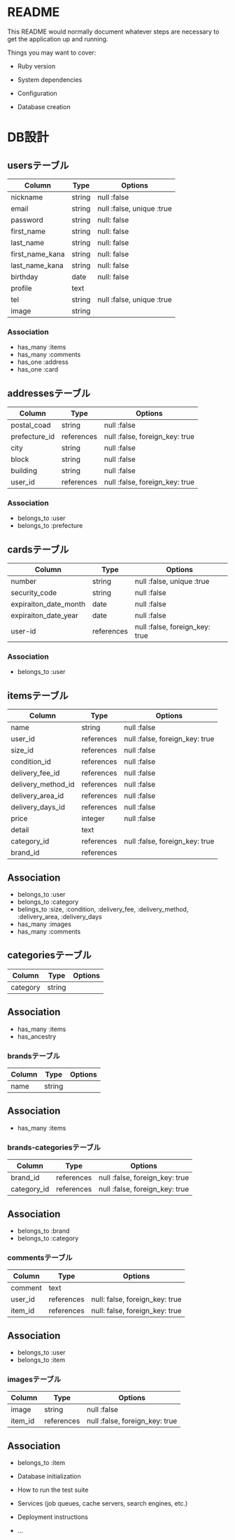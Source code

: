 # README

This README would normally document whatever steps are necessary to get the
application up and running.

Things you may want to cover:

* Ruby version

* System dependencies

* Configuration

* Database creation

# DB設計
## usersテーブル
|Column|Type|Options|
|------|----|-------|
|nickname|string|null :false|
|email|string|null :false, unique :true|
|password|string|null: false|
|first_name|string|null: false|
|last_name|string|null: false|
|first_name_kana|string|null: false|
|last_name_kana|string|null: false|
|birthday|date|null: false|
|profile|text||
|tel|string|null :false, unique :true|
|image|string||

### Association
- has_many :items
- has_many :comments
- has_one :address
- has_one :card

## addressesテーブル
|Column|Type|Options|
|------|----|-------|
|postal_coad|string|null :false|
|prefecture_id|references|null :false, foreign_key: true|
|city|string|null :false|
|block|string|null :false|
|building|string|null :false|
|user_id|references|null :false, foreign_key: true|

### Association
- belongs_to :user
- belongs_to :prefecture

## cardsテーブル
|Column|Type|Options|
|------|----|-------|
|number|string|null :false, unique :true|
|security_code|string|null :false|
|expiraiton_date_month|date|null :false|
|expiraiton_date_year|date|null :false|
|user-id|references|null :false, foreign_key: true|

### Association
- belongs_to :user

## itemsテーブル
|Column|Type|Options|
|------|----|-------|
|name|string|null :false|
|user_id|references|null :false, foreign_key: true|
|size_id|references|null :false|
|condition_id|references|null :false|
|delivery_fee_id|references|null :false|
|delivery_method_id|references|null :false|
|delivery_area_id|references|null :false|
|delivery_days_id|references|null :false|
|price|integer|null :false|
|detail|text||
|category_id|references|null :false, foreign_key: true|
|brand_id|references||

## Association
- belongs_to :user
- belongs_to :category
- belings_to :size, :condition, :delivery_fee, :delivery_method, :delivery_area, :delivery_days
- has_many :images
- has_many :comments

## categoriesテーブル
|Column|Type|Options|
|------|----|-------|
|category|string||

## Association
- has_many :items
- has_ancestry

### brandsテーブル
|Column|Type|Options|
|------|----|-------|
|name|string||

## Association
- has_many :items

### brands-categoriesテーブル
|Column|Type|Options|
|------|----|-------|
|brand_id|references|null :false, foreign_key: true|
|category_id|references|null :false, foreign_key: true|

## Association
- belongs_to :brand
- belongs_to :category

### commentsテーブル
|Column|Type|Options|
|------|----|-------|
|comment|text||
|user_id|references|null: false, foreign_key: true|
|item_id|references|null: false, foreign_key: true|

## Association
- belongs_to :user
- belongs_to :item


### imagesテーブル
|Column|Type|Options|
|------|----|-------|
|image|string|null :false|
|item_id|references|null :false, foreign_key: true|

## Association
- belongs_to :item

* Database initialization

* How to run the test suite

* Services (job queues, cache servers, search engines, etc.)

* Deployment instructions

* ...
